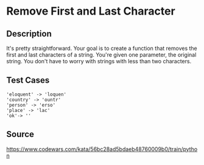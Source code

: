 # Remove First and Last Character

## Description 

It's pretty straightforward. Your goal is to create a function that removes the first and last characters of a string. You're given one parameter, the original string. You don't have to worry with strings with less than two characters.

## Test Cases

    'eloquent' -> 'loquen'
    'country' -> 'ountr'
    'person' -> 'erso'
    'place' -> 'lac'
    'ok'-> ''
    
## Source
https://www.codewars.com/kata/56bc28ad5bdaeb48760009b0/train/python
